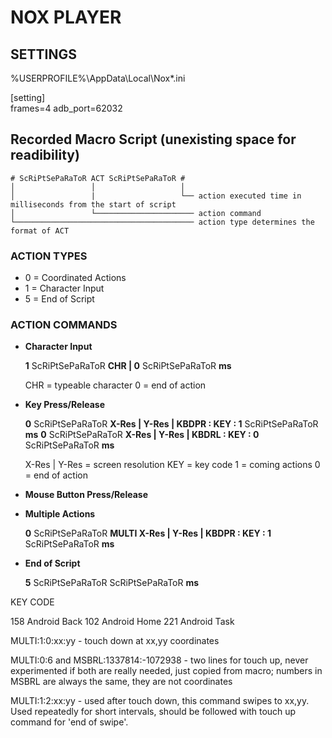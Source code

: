 # NOX PLAYER

## SETTINGS

%USERPROFILE%\AppData\Local\Nox\*.ini

[setting]  
frames=4
adb_port=62032

## Recorded Macro Script (unexisting space for readibility)
```
# ScRiPtSePaRaToR ACT ScRiPtSePaRaToR #
│                 │                   │
│                 |                   └── action executed time in milliseconds from the start of script
│                 └────────────────────── action command
└──────────────────────────────────────── action type determines the format of ACT
```

### ACTION TYPES

- 0 = Coordinated Actions
- 1 = Character Input
- 5 = End of Script

### ACTION COMMANDS

- **Character Input**

	**1** ScRiPtSePaRaToR **CHR | 0** ScRiPtSePaRaToR **ms**

	CHR = typeable character
	0 = end of action

- **Key Press/Release**

	**0** ScRiPtSePaRaToR **X-Res | Y-Res | KBDPR : KEY : 1** ScRiPtSePaRaToR **ms**
	**0** ScRiPtSePaRaToR **X-Res | Y-Res | KBDRL : KEY : 0** ScRiPtSePaRaToR **ms**

	X-Res | Y-Res = screen resolution
	KEY = key code
	1 = coming actions
	0 = end of action

- **Mouse Button Press/Release**

- **Multiple Actions**

	**0** ScRiPtSePaRaToR **MULTI X-Res | Y-Res | KBDPR : KEY : 1** ScRiPtSePaRaToR **ms**

- **End of Script**

	**5** ScRiPtSePaRaToR ScRiPtSePaRaToR **ms**
 
KEY CODE

158 Android Back
102 Android Home
221 Android Task


MULTI:1:0:xx:yy - touch down at xx,yy coordinates

MULTI:0:6 and MSBRL:1337814:-1072938 - two lines for touch up, never experimented if both are really needed, just copied from macro; numbers in MSBRL are always the same, they are not coordinates

MULTI:1:2:xx:yy - used after touch down, this command swipes to xx,yy. Used repeatedly for short intervals, should be followed with touch up command for 'end of swipe'.
